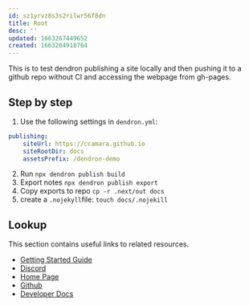 ```yaml
---
id: sz1yrvz8s3s2rilwr56f8dn
title: Root
desc: ''
updated: 1663267449652
created: 1663264918764
---
```


This is to test dendron publishing a site locally and then pushing it to a github repo without CI and accessing the webpage from gh-pages.

## Step by step

1. Use the following settings in `dendron.yml`:
```yaml
publishing:
    siteUrl: https://ccamara.github.io
    siteRootDir: docs
    assetsPrefix: /dendron-demo
```
2. Run `npx dendron publish build`
3. Export notes `npx dendron publish export`
4. Copy exports to repo `cp -r .next/out docs`
5. create a `.nojekyll`file: `touch docs/.nojekill`

## Lookup

This section contains useful links to related resources.

- [Getting Started Guide](https://link.dendron.so/6b25)
- [Discord](https://link.dendron.so/6b23)
- [Home Page](https://wiki.dendron.so/)
- [Github](https://link.dendron.so/6b24)
- [Developer Docs](https://docs.dendron.so/)